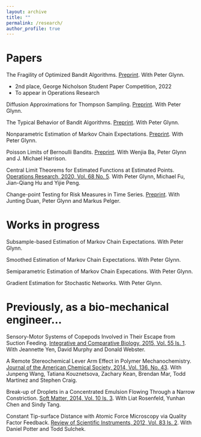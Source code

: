```yaml
---
layout: archive
title: ""
permalink: /research/
author_profile: true
---
```


Papers
======
The Fragility of Optimized Bandit Algorithms. [Preprint](https://linfanf.github.io/files/The_fragility_of_optimized_bandit_algorithms.pdf). With Peter Glynn. 
- 2nd place, George Nicholson Student Paper Competition, 2022
- To appear in Operations Research

Diffusion Approximations for Thompson Sampling. [Preprint](https://linfanf.github.io/files/Diffusion_approximations_for_Thompson_sampling.pdf). With Peter Glynn.

The Typical Behavior of Bandit Algorithms. [Preprint](https://linfanf.github.io/files/The_typical_behavior_of_bandit_algorithms.pdf). With Peter Glynn.

Nonparametric Estimation of Markov Chain Expectations. [Preprint](https://drive.google.com/file/d/1o2xx0jxawxx69mLTfg5ifQuowbc3zURd/view?usp=sharing). With Peter Glynn.

Poisson Limits of Bernoulli Bandits. [Preprint](). With Wenjia Ba, Peter Glynn and J. Michael Harrison.

Central Limit Theorems for Estimated Functions at Estimated Points. [Operations Research, 2020, Vol. 68 No. 5](https://pubsonline.informs.org/doi/10.1287/opre.2019.1922). With Peter Glynn, Michael Fu, Jian-Qiang Hu and Yijie Peng.

Change-point Testing for Risk Measures in Time Series. [Preprint](https://linfanf.github.io/files/Change_point_testing_for_risk_measures_in_time_series.pdf). With Junting Duan, Peter Glynn and Markus Pelger.

Works in progress
======
Subsample-based Estimation of Markov Chain Expectations. With Peter Glynn.

Smoothed Estimation of Markov Chain Expectations. With Peter Glynn.

Semiparametric Estimation of Markov Chain Expecations. With Peter Glynn.

Gradient Estimation for Stochastic Networks. With Peter Glynn.

Previously, as a bio-mechanical engineer...
======
Sensory-Motor Systems of Copepods Involved in Their Escape from Suction Feeding. [Integrative and Comparative Biology, 2015, Vol. 55 Is. 1](https://academic.oup.com/icb/article/55/1/121/617941). With Jeannette Yen, David Murphy and Donald Webster.

A Remote Stereochemical Lever Arm Effect in Polymer Mechanochemistry. [Journal of the American Chemical Society, 2014, Vol. 136. No. 43](https://pubs.acs.org/doi/abs/10.1021/ja509585g). With Junpeng Wang, Tatiana Kouznetsova, Zachary Kean, Brendan Mar, Todd Martínez and Stephen Craig.

Break-up of Droplets in a Concentrated Emulsion Flowing Through a Narrow Constriction. [Soft Matter, 2014, Vol. 10 Is. 3](https://pubs.rsc.org/en/content/articlelanding/2014/sm/c3sm51843d). With Liat Rosenfeld, Yunhan Chen and Sindy Tang.

Constant Tip-surface Distance with Atomic Force Microscopy via Quality Factor Feedback. [Review of Scientific Instruments, 2012, Vol. 83 Is. 2](https://aip.scitation.org/doi/abs/10.1063/1.3683236). With Daniel Potter and Todd Sulchek.












